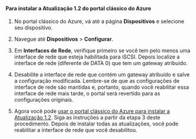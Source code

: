 <!--author=SharS last changed: 12/1/2015-->

#### Para instalar a Atualização 1.2 do portal clássico do Azure

1. No portal clássico do Azure, vá até a página **Dispositivos** e selecione seu dispositivo.
 
2. Navegue até **Dispositivos** > **Configurar**.

3. Em **Interfaces de Rede**, verifique primeiro se você tem pelo menos uma interface de rede que esteja habilitada para iSCSI. Depois localize a interface de rede (diferente de DATA 0) que tem um gateway atribuído.

4. Desabilite a interface de rede que contém um gateway atribuído e salve a configuração modificada. Lembre-se de que as configurações de interface de rede são mantidas e, portanto, quando você reabilitar essa interface de rede mais tarde, o portal será revertido para as configurações originais.

7. Agora você pode [usar o portal clássico do Azure para instalar a Atualização 1.2](#install-update-12-via-the-azure-portal). Siga as instruções a partir da etapa 3 deste procedimento. Depois de instalar todas as atualizações, você pode reabilitar a interface de rede que você desabilitou.

<!---HONumber=AcomDC_1203_2015-->